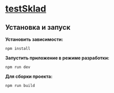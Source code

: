 # [testSklad](https://andstrel.github.io/testSklad/) 

## Установка и запуск


**Установить зависимости:** 
```
npm install
```

**Запустить приложение в режиме разработки:**
```
npm run dev
```

**Для сборки проекта:**

```
npm run build
```
